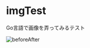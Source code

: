 # imgTest
Go言語で画像を弄ってみるテスト
  
![beforeAfter](https://cloud.githubusercontent.com/assets/4569916/8511519/f1ea9d8a-2355-11e5-96f2-58a55578e4d9.png)

